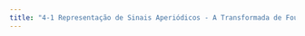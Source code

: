 ```yaml
---
title: "4-1 Representação de Sinais Aperiódicos - A Transformada de Fourier em Tempo Contínuo"
---
```

